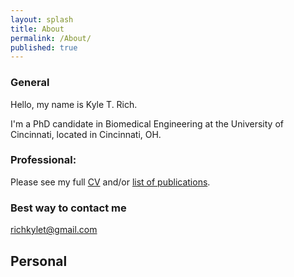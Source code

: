 ```yaml
---
layout: splash
title: About
permalink: /About/
published: true
---
```

### General 

Hello, my name is Kyle T. Rich. 

I'm a PhD candidate in Biomedical Engineering at the University of Cincinnati, located in Cincinnati, OH.   


### Professional:
Please see my full [CV](richkylet.github.io/images/cv_5.pdf) and/or
[list of publications](https://scholar.google.com/citations?hl=en&user=yQ-Tm_oAAAAJ).

### Best way to contact me
[richkylet@gmail.com](mailto:richkylet@gmail.com)

## Personal

